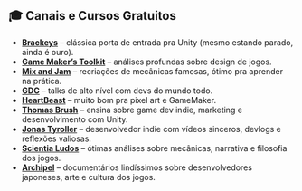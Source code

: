 ## 🎓 Canais e Cursos Gratuitos

- [**Brackeys**](https://www.youtube.com/user/Brackeys) – clássica porta de entrada pra Unity (mesmo estando parado, ainda é ouro).
- [**Game Maker’s Toolkit**](https://www.youtube.com/c/MarkBrownGMT) – análises profundas sobre design de jogos.
- [**Mix and Jam**](https://www.youtube.com/c/MixandJam) – recriações de mecânicas famosas, ótimo pra aprender na prática.
- [**GDC**](https://www.youtube.com/channel/UC0JB7TSe49lg56u6qH8y_MQ) – talks de alto nível com devs do mundo todo.
- [**HeartBeast**](https://www.youtube.com/c/uheartbeast) – muito bom pra pixel art e GameMaker.
- [**Thomas Brush**](https://www.youtube.com/@thomasbrush) – ensina sobre game dev indie, marketing e desenvolvimento com Unity.
- [**Jonas Tyroller**](https://www.youtube.com/c/JonasTyroller) – desenvolvedor indie com vídeos sinceros, devlogs e reflexões valiosas.
- [**Scientia Ludos**](https://www.youtube.com/@ScientiaLudos) – ótimas análises sobre mecânicas, narrativa e filosofia dos jogos.
- [**Archipel**](https://www.youtube.com/channel/UC3zoY9LapZERsN7caDKqz0w) – documentários lindíssimos sobre desenvolvedores japoneses, arte e cultura dos jogos.